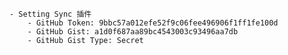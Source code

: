     - Setting Sync 插件
        - GitHub Token: 9bbc57a012efe52f9c06fee496906f1ff1fe100d
        - GitHub Gist: a1d0f687aa89bc4543003c93496aa7db
        - GitHub Gist Type: Secret